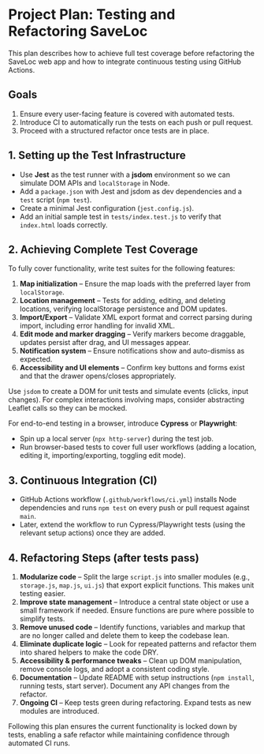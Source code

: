 # Project Plan: Testing and Refactoring SaveLoc

This plan describes how to achieve full test coverage before refactoring the SaveLoc web app and how to integrate continuous testing using GitHub Actions.

## Goals
1. Ensure every user-facing feature is covered with automated tests.
2. Introduce CI to automatically run the tests on each push or pull request.
3. Proceed with a structured refactor once tests are in place.

## 1. Setting up the Test Infrastructure
- Use **Jest** as the test runner with a **jsdom** environment so we can simulate DOM APIs and `localStorage` in Node.
- Add a `package.json` with Jest and jsdom as dev dependencies and a `test` script (`npm test`).
- Create a minimal Jest configuration (`jest.config.js`).
- Add an initial sample test in `tests/index.test.js` to verify that `index.html` loads correctly.

## 2. Achieving Complete Test Coverage
To fully cover functionality, write test suites for the following features:
1. **Map initialization** – Ensure the map loads with the preferred layer from `localStorage`.
2. **Location management** – Tests for adding, editing, and deleting locations, verifying localStorage persistence and DOM updates.
3. **Import/Export** – Validate XML export format and correct parsing during import, including error handling for invalid XML.
4. **Edit mode and marker dragging** – Verify markers become draggable, updates persist after drag, and UI messages appear.
5. **Notification system** – Ensure notifications show and auto-dismiss as expected.
6. **Accessibility and UI elements** – Confirm key buttons and forms exist and that the drawer opens/closes appropriately.

Use `jsdom` to create a DOM for unit tests and simulate events (clicks, input changes). For complex interactions involving maps, consider abstracting Leaflet calls so they can be mocked.

For end-to-end testing in a browser, introduce **Cypress** or **Playwright**:
- Spin up a local server (`npx http-server`) during the test job.
- Run browser-based tests to cover full user workflows (adding a location, editing it, importing/exporting, toggling edit mode).

## 3. Continuous Integration (CI)
- GitHub Actions workflow (`.github/workflows/ci.yml`) installs Node dependencies and runs `npm test` on every push or pull request against `main`.
- Later, extend the workflow to run Cypress/Playwright tests (using the relevant setup actions) once they are added.

## 4. Refactoring Steps (after tests pass)
1. **Modularize code** – Split the large `script.js` into smaller modules (e.g., `storage.js`, `map.js`, `ui.js`) that export explicit functions. This makes unit testing easier.
2. **Improve state management** – Introduce a central state object or use a small framework if needed. Ensure functions are pure where possible to simplify tests.
3. **Remove unused code** – Identify functions, variables and markup that are no longer called and delete them to keep the codebase lean.
4. **Eliminate duplicate logic** – Look for repeated patterns and refactor them into shared helpers to make the code DRY.
5. **Accessibility & performance tweaks** – Clean up DOM manipulation, remove console logs, and adopt a consistent coding style.
6. **Documentation** – Update README with setup instructions (`npm install`, running tests, start server). Document any API changes from the refactor.
7. **Ongoing CI** – Keep tests green during refactoring. Expand tests as new modules are introduced.

Following this plan ensures the current functionality is locked down by tests, enabling a safe refactor while maintaining confidence through automated CI runs.
